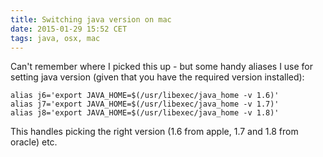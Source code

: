 ```yaml
---
title: Switching java version on mac
date: 2015-01-29 15:52 CET
tags: java, osx, mac
---
```


Can't remember where I picked this up - but some handy aliases I use for setting java version (given that you have the required version installed):

```shell
alias j6='export JAVA_HOME=$(/usr/libexec/java_home -v 1.6)'
alias j7='export JAVA_HOME=$(/usr/libexec/java_home -v 1.7)'
alias j8='export JAVA_HOME=$(/usr/libexec/java_home -v 1.8)'
```

This handles picking the right version (1.6 from apple, 1.7 and 1.8 from oracle) etc.